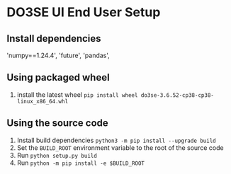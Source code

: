 # DO3SE UI End User Setup

## Install dependencies

'numpy==1.24.4',
'future',
'pandas',



## Using packaged wheel

1. install the latest wheel `pip install wheel do3se-3.6.52-cp38-cp38-linux_x86_64.whl`

## Using the source code

1. Install build dependencies `python3 -m pip install --upgrade build`
1. Set the `BUILD_ROOT` environment variable to the root of the source code
2. Run `python setup.py build`
3. Run `python -m pip install -e $BUILD_ROOT`
